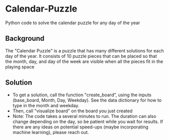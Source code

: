 # Calendar-Puzzle
Python code to solve the calendar puzzle for any day of the year

## Background
The "Calendar Puzzle" is a puzzle that has many different solutions for each day of the year.
It consists of 10 puzzle pieces that can be placed so that the month, day, and day of the week are visible when all the pieces fit in the playing space

## Solution
- To get a solution, call the function "create_board", using the inputs (base_board, Month, Day, Weekday). See the data dictionary for how to type in the month and weekday.
- Then, call "visualize board" on the board you just created
- Note: The code takes a several minutes to run. The duration can also change depending on the day, so be patient while you wait for results. If there are any ideas on potential speed-ups (maybe incorporating machine learning), please reach out. 
